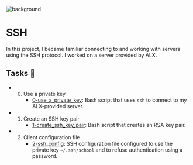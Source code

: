 
![background](https://user-images.githubusercontent.com/83041703/234405867-9d40a3fe-f48e-4010-9249-b727ed43f7fb.gif)


# SSH

In this project, I became familiar connecting to and working with servers using the SSH protocol. I worked on a server provided by ALX.


## Tasks 📃
- 0. Use a private key
     - [0-use_a_private_key](https://github.com/richard-1257/alx-system_engineering-devops/blob/master/0x0B-ssh/0-use_a_private_key): Bash script that uses `ssh` to connect to my ALX-provided server.
     
- 1. Create an SSH key pair
     - [1-create_ssh_key_pair](https://github.com/richard-1257/alx-system_engineering-devops/blob/master/0x0B-ssh/1-create_ssh_key_pair): Bash script that creates an RSA key pair.
     
- 2. Client configuration file
     - [2-ssh_config](https://github.com/richard-1257/alx-system_engineering-devops/blob/master/0x0B-ssh/2-ssh_config): SSH configuration file configured to use the private key `~/.ssh/school` and to refuse authentication using a password.
